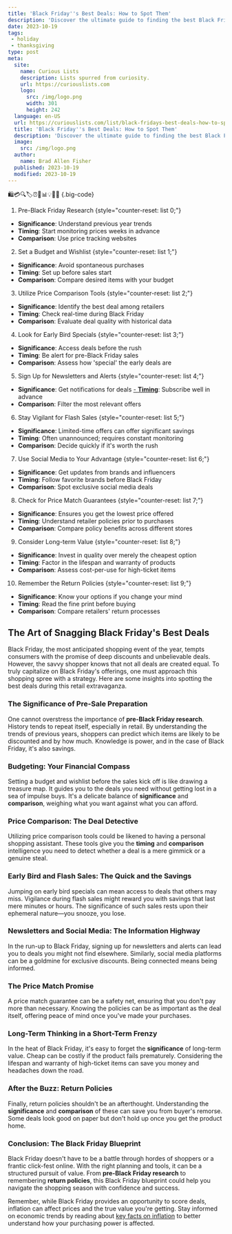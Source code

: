 ```yaml
---
title: 'Black Friday''s Best Deals: How to Spot Them'
description: 'Discover the ultimate guide to finding the best Black Friday deals! Unlock tips and tricks to satisfy your curious shopping instincts.'
date: 2023-10-19
tags:
 - holiday
 - thanksgiving
type: post
meta:
  site:
    name: Curious Lists
    description: Lists spurred from curiosity.
    url: https://curiouslists.com
    logo:
      src: /img/logo.png
      width: 301
      height: 242
  language: en-US
  url: https://curiouslists.com/list/black-fridays-best-deals-how-to-spot-them
  title: 'Black Friday''s Best Deals: How to Spot Them'
  description: 'Discover the ultimate guide to finding the best Black Friday deals! Unlock tips and tricks to satisfy your curious shopping instincts.'
  image:
    src: /img/logo.png
  author:
    name: Brad Allen Fisher
  published: 2023-10-19
  modified: 2023-10-19
---
```



🛍️💳🔍🏷️⏰📅📊💡👀🎁 {.big-code}

1. Pre-Black Friday Research {style="counter-reset: list 0;"}
  - **Significance**: Understand previous year trends
  - **Timing**: Start monitoring prices weeks in advance
  - **Comparison**: Use price tracking websites

2. Set a Budget and Wishlist {style="counter-reset: list 1;"}
  - **Significance**: Avoid spontaneous purchases
  - **Timing**: Set up before sales start
  - **Comparison**: Compare desired items with your budget

3. Utilize Price Comparison Tools {style="counter-reset: list 2;"}
  - **Significance**: Identify the best deal among retailers
  - **Timing**: Check real-time during Black Friday
  - **Comparison**: Evaluate deal quality with historical data

4. Look for Early Bird Specials {style="counter-reset: list 3;"}
  - **Significance**: Access deals before the rush
  - **Timing**: Be alert for pre-Black Friday sales
  - **Comparison**: Assess how 'special' the early deals are

5. Sign Up for Newsletters and Alerts {style="counter-reset: list 4;"}
  - **Significance**: Get notifications for deals
  [-   **Timing**](https://curiouslists.com/list/10-must-know-black-friday-shopping-strategies): Subscribe well in advance
  - **Comparison**: Filter the most relevant offers

6. Stay Vigilant for Flash Sales {style="counter-reset: list 5;"}
  - **Significance**: Limited-time offers can offer significant savings
  - **Timing**: Often unannounced; requires constant monitoring
  - **Comparison**: Decide quickly if it's worth the rush

7. Use Social Media to Your Advantage {style="counter-reset: list 6;"}
  - **Significance**: Get updates from brands and influencers
  - **Timing**: Follow favorite brands before Black Friday
  - **Comparison**: Spot exclusive social media deals

8. Check for Price Match Guarantees {style="counter-reset: list 7;"}
  - **Significance**: Ensures you get the lowest price offered
  - **Timing**: Understand retailer policies prior to purchases
  - **Comparison**: Compare policy benefits across different stores

9. Consider Long-term Value {style="counter-reset: list 8;"}
  - **Significance**: Invest in quality over merely the cheapest option
  - **Timing**: Factor in the lifespan and warranty of products
  - **Comparison**: Assess cost-per-use for high-ticket items

10. Remember the Return Policies {style="counter-reset: list 9;"}
  - **Significance**: Know your options if you change your mind
  - **Timing**: Read the fine print before buying
  - **Comparison**: Compare retailers' return processes


## The Art of Snagging Black Friday's Best Deals

Black Friday, the most anticipated shopping event of the year, tempts consumers with the promise of deep discounts and unbelievable deals. However, the savvy shopper knows that not all deals are created equal. To truly capitalize on Black Friday's offerings, one must approach this shopping spree with a strategy. Here are some insights into spotting the best deals during this retail extravaganza.

### The Significance of Pre-Sale Preparation

One cannot overstress the importance of **pre-Black Friday research**. History tends to repeat itself, especially in retail. By understanding the trends of previous years, shoppers can predict which items are likely to be discounted and by how much. Knowledge is power, and in the case of Black Friday, it's also savings.

### Budgeting: Your Financial Compass

Setting a budget and wishlist before the sales kick off is like drawing a treasure map. It guides you to the deals you need without getting lost in a sea of impulse buys. It's a delicate balance of **significance** and **comparison**, weighing what you want against what you can afford.

### Price Comparison: The Deal Detective

Utilizing price comparison tools could be likened to having a personal shopping assistant. These tools give you the **timing** and **comparison** intelligence you need to detect whether a deal is a mere gimmick or a genuine steal.

### Early Bird and Flash Sales: The Quick and the Savings

Jumping on early bird specials can mean access to deals that others may miss. Vigilance during flash sales might reward you with savings that last mere minutes or hours. The significance of such sales rests upon their ephemeral nature—you snooze, you lose.

### Newsletters and Social Media: The Information Highway

In the run-up to Black Friday, signing up for newsletters and alerts can lead you to deals you might not find elsewhere. Similarly, social media platforms can be a goldmine for exclusive discounts. Being connected means being informed.

### The Price Match Promise

A price match guarantee can be a safety net, ensuring that you don't pay more than necessary. Knowing the policies can be as important as the deal itself, offering peace of mind once you've made your purchases.

### Long-Term Thinking in a Short-Term Frenzy

In the heat of Black Friday, it's easy to forget the **significance** of long-term value. Cheap can be costly if the product fails prematurely. Considering the lifespan and warranty of high-ticket items can save you money and headaches down the road.

### After the Buzz: Return Policies

Finally, return policies shouldn't be an afterthought. Understanding the **significance** and **comparison** of these can save you from buyer's remorse. Some deals look good on paper but don't hold up once you get the product home.

### Conclusion: The Black Friday Blueprint

Black Friday doesn't have to be a battle through hordes of shoppers or a frantic click-fest online. With the right planning and tools, it can be a structured pursuit of value. From **pre-Black Friday research** to remembering **return policies**, this Black Friday blueprint could help you navigate the shopping season with confidence and success.

Remember, while Black Friday provides an opportunity to score deals, inflation can affect prices and the true value you're getting. Stay informed on economic trends by reading about [key facts on inflation](https://curiouslists.com/list/10-key-facts-everyone-should-know-about-inflation) to better understand how your purchasing power is affected.